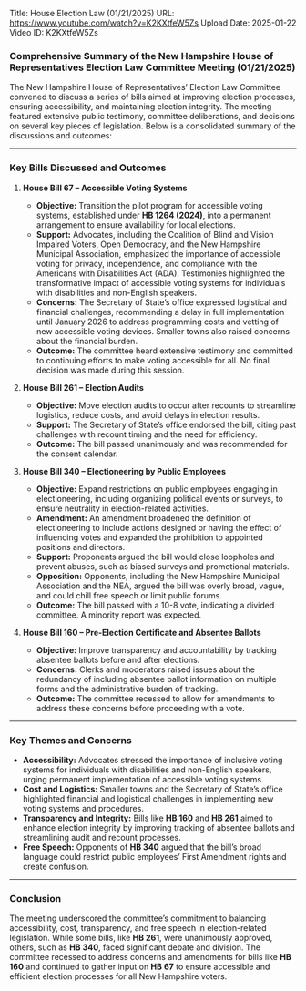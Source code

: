 Title: House Election Law (01/21/2025)
URL: https://www.youtube.com/watch?v=K2KXtfeW5Zs
Upload Date: 2025-01-22
Video ID: K2KXtfeW5Zs

### Comprehensive Summary of the New Hampshire House of Representatives Election Law Committee Meeting (01/21/2025)

The New Hampshire House of Representatives’ Election Law Committee convened to discuss a series of bills aimed at improving election processes, ensuring accessibility, and maintaining election integrity. The meeting featured extensive public testimony, committee deliberations, and decisions on several key pieces of legislation. Below is a consolidated summary of the discussions and outcomes:

---

### **Key Bills Discussed and Outcomes**

1. **House Bill 67 – Accessible Voting Systems**  
   - **Objective:** Transition the pilot program for accessible voting systems, established under **HB 1264 (2024)**, into a permanent arrangement to ensure availability for local elections.  
   - **Support:** Advocates, including the Coalition of Blind and Vision Impaired Voters, Open Democracy, and the New Hampshire Municipal Association, emphasized the importance of accessible voting for privacy, independence, and compliance with the Americans with Disabilities Act (ADA). Testimonies highlighted the transformative impact of accessible voting systems for individuals with disabilities and non-English speakers.  
   - **Concerns:** The Secretary of State’s office expressed logistical and financial challenges, recommending a delay in full implementation until January 2026 to address programming costs and vetting of new accessible voting devices. Smaller towns also raised concerns about the financial burden.  
   - **Outcome:** The committee heard extensive testimony and committed to continuing efforts to make voting accessible for all. No final decision was made during this session.

2. **House Bill 261 – Election Audits**  
   - **Objective:** Move election audits to occur after recounts to streamline logistics, reduce costs, and avoid delays in election results.  
   - **Support:** The Secretary of State’s office endorsed the bill, citing past challenges with recount timing and the need for efficiency.  
   - **Outcome:** The bill passed unanimously and was recommended for the consent calendar.

3. **House Bill 340 – Electioneering by Public Employees**  
   - **Objective:** Expand restrictions on public employees engaging in electioneering, including organizing political events or surveys, to ensure neutrality in election-related activities.  
   - **Amendment:** An amendment broadened the definition of electioneering to include actions designed or having the effect of influencing votes and expanded the prohibition to appointed positions and directors.  
   - **Support:** Proponents argued the bill would close loopholes and prevent abuses, such as biased surveys and promotional materials.  
   - **Opposition:** Opponents, including the New Hampshire Municipal Association and the NEA, argued the bill was overly broad, vague, and could chill free speech or limit public forums.  
   - **Outcome:** The bill passed with a 10-8 vote, indicating a divided committee. A minority report was expected.

4. **House Bill 160 – Pre-Election Certificate and Absentee Ballots**  
   - **Objective:** Improve transparency and accountability by tracking absentee ballots before and after elections.  
   - **Concerns:** Clerks and moderators raised issues about the redundancy of including absentee ballot information on multiple forms and the administrative burden of tracking.  
   - **Outcome:** The committee recessed to allow for amendments to address these concerns before proceeding with a vote.

---

### **Key Themes and Concerns**  
- **Accessibility:** Advocates stressed the importance of inclusive voting systems for individuals with disabilities and non-English speakers, urging permanent implementation of accessible voting systems.  
- **Cost and Logistics:** Smaller towns and the Secretary of State’s office highlighted financial and logistical challenges in implementing new voting systems and procedures.  
- **Transparency and Integrity:** Bills like **HB 160** and **HB 261** aimed to enhance election integrity by improving tracking of absentee ballots and streamlining audit and recount processes.  
- **Free Speech:** Opponents of **HB 340** argued that the bill’s broad language could restrict public employees’ First Amendment rights and create confusion.  

---

### **Conclusion**  
The meeting underscored the committee’s commitment to balancing accessibility, cost, transparency, and free speech in election-related legislation. While some bills, like **HB 261**, were unanimously approved, others, such as **HB 340**, faced significant debate and division. The committee recessed to address concerns and amendments for bills like **HB 160** and continued to gather input on **HB 67** to ensure accessible and efficient election processes for all New Hampshire voters.